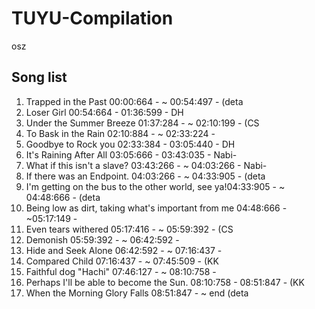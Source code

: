 # TUYU-Compilation
osz

## Song list
1. Trapped in the Past 00:00:664 - ~ 00:54:497 - (deta
2. Loser Girl 00:54:664 - 01:36:599 - DH
3. Under the Summer Breeze 01:37:284 - ~ 02:10:199 - (CS
4. To Bask in the Rain 02:10:884 - ~ 02:33:224 - 
5. Goodbye to Rock you 02:33:384 - 03:05:440 - DH
6. It's Raining After All 03:05:666 - 03:43:035 - Nabi-
7. What if this isn't a slave? 03:43:266 - ~ 04:03:266 - Nabi-
8. If there was an Endpoint. 04:03:266 - ~ 04:33:905 - (deta
9. I'm getting on the bus to the other world, see ya!04:33:905 - ~ 04:48:666 - (deta
10. Being low as dirt, taking what's important from me 04:48:666 - ~05:17:149 - 
11. Even tears withered 05:17:416 -  ~ 05:59:392 - (CS
12. Demonish 05:59:392 - ~ 06:42:592 - 
13. Hide and Seek Alone 06:42:592 - ~ 07:16:437 - 
14. Compared Child 07:16:437 - ~ 07:45:509 - (KK
15. Faithful dog "Hachi" 07:46:127 - ~ 08:10:758 - 
16. Perhaps I'll be able to become the Sun. 08:10:758 - 08:51:847 - (KK
17. When the Morning Glory Falls 08:51:847 - ~ end (deta
